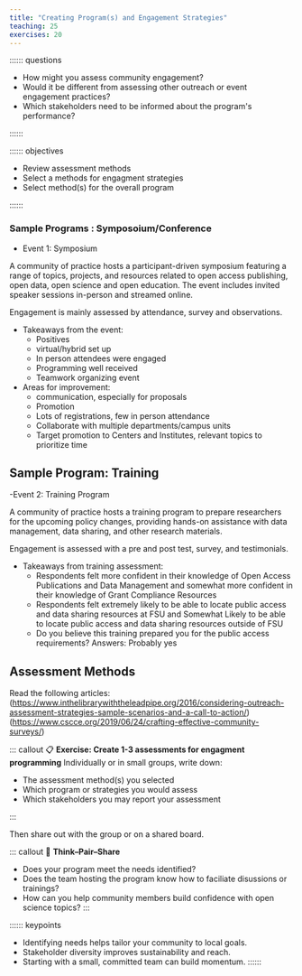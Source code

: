 ```yaml
---
title: "Creating Program(s) and Engagement Strategies"
teaching: 25
exercises: 20
---
```


:::::: questions
- How might you assess community engagement?
- Would it be different from assessing other outreach or event engagement practices?
- Which stakeholders need to be informed about the program's performance?

::::::

:::::: objectives
- Review assessment methods
- Select a methods for engagment strategies
- Select method(s) for the overall program

::::::

### Sample Programs : Symposoium/Conference
- Event 1: Symposium

A community of practice hosts a participant-driven symposium featuring a range of topics, projects, and resources related to open access publishing, open data, open science and open education. The event includes invited speaker sessions in-person and streamed online. 

Engagement is mainly assessed by attendance, survey and observations.

- Takeaways from the event:
  - Positives
  - virtual/hybrid set up
  - In person attendees were engaged
  - Programming well received 
  - Teamwork organizing event
- Areas for improvement:
  - communication, especially for proposals
  - Promotion
  - Lots of registrations, few in person attendance
  - Collaborate with multiple departments/campus units 
  - Target promotion to Centers and Institutes, relevant topics to prioritize time


## Sample Program: Training

-Event 2: Training Program

A community of practice hosts a  training program to prepare researchers for the upcoming policy changes, providing hands-on assistance with data management, data sharing, and other research materials. 

Engagement is assessed with a pre and post test, survey, and testimonials.

- Takeaways from training assessment:
  - Respondents felt more confident in their knowledge of Open Access Publications and Data Management and somewhat more confident in their knowledge of Grant Compliance Resources
  - Respondents felt extremely likely to be able to locate public access and data sharing resources at FSU and Somewhat Likely to be able to locate public access and data sharing resources outside of FSU
  - Do you believe this training prepared you for the public access requirements? Answers: Probably yes

## Assessment Methods

Read the following articles:
(https://www.inthelibrarywiththeleadpipe.org/2016/considering-outreach-assessment-strategies-sample-scenarios-and-a-call-to-action/)
(https://www.cscce.org/2019/06/24/crafting-effective-community-surveys/) 


::: callout
📋 **Exercise: Create 1-3 assessments for engagment programming**
Individually or in small groups, write down:
- The assessment method(s) you selected
- Which program or strategies you would assess
- Which stakeholders you may report your assessment 


:::

Then share out with the group or on a shared board.


::: callout
💬 **Think–Pair–Share**
- Does your program meet the needs identified?
- Does the team hosting the program know how to faciliate disussions or trainings?
- How can you help community members build confidence with open science topics?
:::


:::::: keypoints
- Identifying needs helps tailor your community to local goals.
- Stakeholder diversity improves sustainability and reach.
- Starting with a small, committed team can build momentum.
::::::

